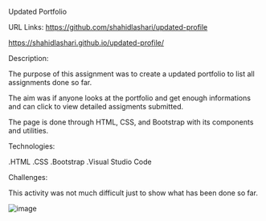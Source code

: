 Updated Portfolio

URL Links:
https://github.com/shahidlashari/updated-profile

https://shahidlashari.github.io/updated-profile/

Description:

The purpose of this assignment was to create a updated portfolio to list all assignments done so far.

The aim was if anyone looks at the portfolio and get enough informations and can click to view detailed assigments submitted.

The page is done through HTML, CSS, and Bootstrap with its components and utilities. 

Technologies:

.HTML
.CSS 
.Bootstrap
.Visual Studio Code

Challenges:

This activity was not much difficult just to show what has been done so far.

![image](https://user-images.githubusercontent.com/61823648/78469483-90a47f80-76d6-11ea-9c6a-c241f2b96c24.png)